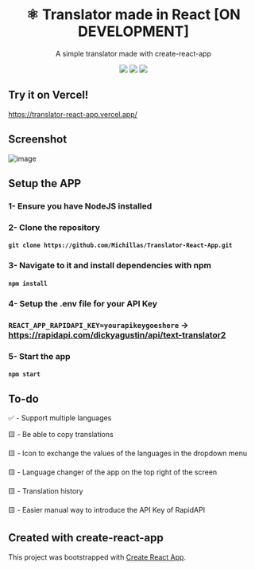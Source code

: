 <h1 align="center">⚛️ Translator made in React [ON DEVELOPMENT]</h1>
<p align="center">A simple translator made with create-react-app</p>

<p align="center"><img src="https://img.shields.io/badge/javascript-%23323330.svg?style=for-the-badge&logo=javascript&logoColor=%23F7DF1E"> <img src="https://img.shields.io/badge/react-%2320232a.svg?style=for-the-badge&logo=react&logoColor=%2361DAFB"> <img src="https://img.shields.io/badge/tailwindcss-%2338B2AC.svg?style=for-the-badge&logo=tailwind-css&logoColor=white"></p>

## Try it on Vercel!
https://translator-react-app.vercel.app/

## Screenshot
![image](https://github.com/Michillas/Translator-React-App/assets/140931203/61f8e5bd-9ed0-4a71-a25b-8c63f7b62d9f)

## Setup the APP
### 1- Ensure you have NodeJS installed
### 2- Clone the repository
#### `git clone https://github.com/Michillas/Translator-React-App.git`
### 3- Navigate to it and install dependencies with npm
#### `npm install`
### 4- Setup the .env file for your API Key
### `REACT_APP_RAPIDAPI_KEY=yourapikeygoeshere` -> https://rapidapi.com/dickyagustin/api/text-translator2
### 5- Start the app
#### `npm start`

## To-do
✅ - Support multiple languages 

🟨 - Be able to copy translations 

🟨 - Icon to exchange the values of the languages in the dropdown menu

🟨 - Language changer of the app on the top right of the screen

🟨 - Translation history 

🟨 - Easier manual way to introduce the API Key of RapidAPI

## Created with create-react-app
This project was bootstrapped with [Create React App](https://github.com/facebook/create-react-app).
